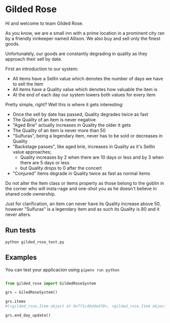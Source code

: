# Gilded Rose

Hi and welcome to team Gilded Rose.

As you know, we are a small inn with a prime location in a prominent city ran by a friendly innkeeper
named Allison. We also buy and sell only the finest goods.

Unfortunately, our goods are constantly degrading in quality as they approach their sell by date.

First an introduction to our system:

- All items have a SellIn value which denotes the number of days we have to sell the item
- All items have a Quality value which denotes how valuable the item is
- At the end of each day our system lowers both values for every item

Pretty simple, right? Well this is where it gets interesting:

- Once the sell by date has passed, Quality degrades twice as fast
- The Quality of an item is never negative
- "Aged Brie" actually increases in Quality the older it gets
- The Quality of an item is never more than 50
- "Sulfuras", being a legendary item, never has to be sold or decreases in Quality
- "Backstage passes", like aged brie, increases in Quality as it's SellIn value approaches;
  - Quality increases by 2 when there are 10 days or less and by 3 when there are 5 days or less
  - but Quality drops to 0 after the concert
- "Conjured" items degrade in Quality twice as fast as normal items

Do not alter the Item class or items property as those belong to the goblin
in the corner who will insta-rage and one-shot you as he doesn't believe in shared
code ownership.

Just for clarification, an item can never have its Quality increase above 50, however "Sulfuras" is a legendary
item and as such its Quality is 80 and it never alters.

## Run tests

`python gilded_rose_test.py`

## Examples

You can test your applicacion using `pipenv run python`

```python

from gilded_rose import GildedRoseSystem

grs = GiledRoseSystem()

grs.items
#[<gilded_rose.Item object at 0x7f1c46dde470>, <gilded_rose.Item object at 0x7f1c46dde5f8>, <gilded_rose.Item object at 0x7f1c46dde6a0>, <gilded_rose.Item object at 0x7f1c46dde588>, <gilded_rose.Item object at 0x7f1c46dde5c0>, <gilded_rose.Item object at 0x7f1c46dde668>

grs.end_day_update()
```